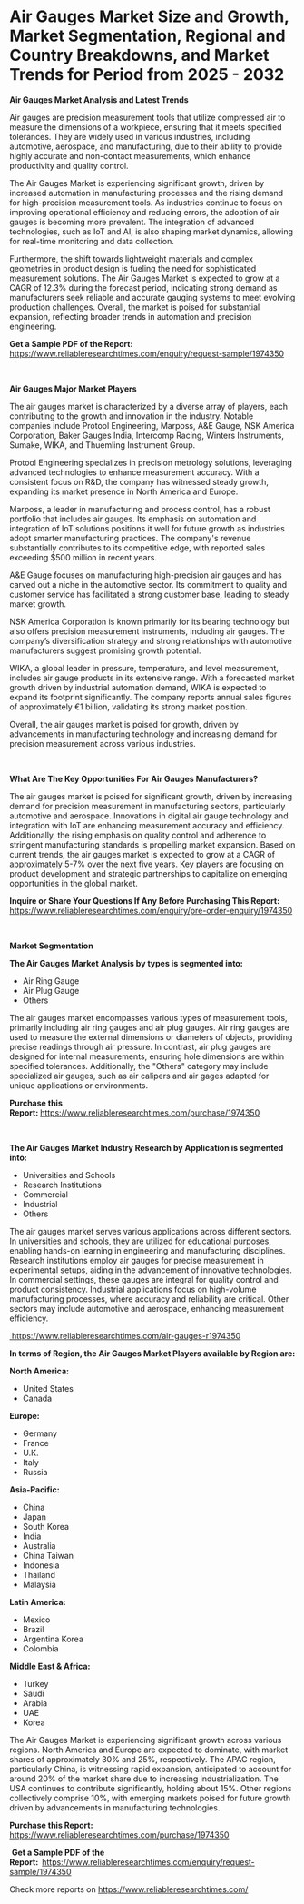 <p><h1>Air Gauges Market Size and Growth, Market Segmentation, Regional and Country Breakdowns, and Market Trends for Period from 2025 -  2032</h1></p><p><strong>Air Gauges Market Analysis and Latest Trends</strong></p>
<p><p>Air gauges are precision measurement tools that utilize compressed air to measure the dimensions of a workpiece, ensuring that it meets specified tolerances. They are widely used in various industries, including automotive, aerospace, and manufacturing, due to their ability to provide highly accurate and non-contact measurements, which enhance productivity and quality control.</p><p>The Air Gauges Market is experiencing significant growth, driven by increased automation in manufacturing processes and the rising demand for high-precision measurement tools. As industries continue to focus on improving operational efficiency and reducing errors, the adoption of air gauges is becoming more prevalent. The integration of advanced technologies, such as IoT and AI, is also shaping market dynamics, allowing for real-time monitoring and data collection.</p><p>Furthermore, the shift towards lightweight materials and complex geometries in product design is fueling the need for sophisticated measurement solutions. The Air Gauges Market is expected to grow at a CAGR of 12.3% during the forecast period, indicating strong demand as manufacturers seek reliable and accurate gauging systems to meet evolving production challenges. Overall, the market is poised for substantial expansion, reflecting broader trends in automation and precision engineering.</p></p>
<p><strong>Get a Sample PDF of the Report:&nbsp;</strong> <a href="https://www.reliableresearchtimes.com/enquiry/request-sample/1974350?utm_campaign=2384&utm_medium=2&utm_source=Github&utm_content=ia&utm_term=23022025&utm_id=air-gauges">https://www.reliableresearchtimes.com/enquiry/request-sample/1974350</a></p>
<p>&nbsp;</p>
<p><strong>Air Gauges Major Market Players</strong></p>
<p><p>The air gauges market is characterized by a diverse array of players, each contributing to the growth and innovation in the industry. Notable companies include Protool Engineering, Marposs, A&E Gauge, NSK America Corporation, Baker Gauges India, Intercomp Racing, Winters Instruments, Sumake, WIKA, and Thuemling Instrument Group.</p><p>Protool Engineering specializes in precision metrology solutions, leveraging advanced technologies to enhance measurement accuracy. With a consistent focus on R&D, the company has witnessed steady growth, expanding its market presence in North America and Europe.</p><p>Marposs, a leader in manufacturing and process control, has a robust portfolio that includes air gauges. Its emphasis on automation and integration of IoT solutions positions it well for future growth as industries adopt smarter manufacturing practices. The company's revenue substantially contributes to its competitive edge, with reported sales exceeding $500 million in recent years.</p><p>A&E Gauge focuses on manufacturing high-precision air gauges and has carved out a niche in the automotive sector. Its commitment to quality and customer service has facilitated a strong customer base, leading to steady market growth.</p><p>NSK America Corporation is known primarily for its bearing technology but also offers precision measurement instruments, including air gauges. The company’s diversification strategy and strong relationships with automotive manufacturers suggest promising growth potential.</p><p>WIKA, a global leader in pressure, temperature, and level measurement, includes air gauge products in its extensive range. With a forecasted market growth driven by industrial automation demand, WIKA is expected to expand its footprint significantly. The company reports annual sales figures of approximately €1 billion, validating its strong market position.</p><p>Overall, the air gauges market is poised for growth, driven by advancements in manufacturing technology and increasing demand for precision measurement across various industries.</p></p>
<p>&nbsp;</p>
<p><strong>What Are The Key Opportunities For Air Gauges Manufacturers?</strong></p>
<p><p>The air gauges market is poised for significant growth, driven by increasing demand for precision measurement in manufacturing sectors, particularly automotive and aerospace. Innovations in digital air gauge technology and integration with IoT are enhancing measurement accuracy and efficiency. Additionally, the rising emphasis on quality control and adherence to stringent manufacturing standards is propelling market expansion. Based on current trends, the air gauges market is expected to grow at a CAGR of approximately 5-7% over the next five years. Key players are focusing on product development and strategic partnerships to capitalize on emerging opportunities in the global market.</p></p>
<p><strong>Inquire or Share Your Questions If Any Before Purchasing This Report:</strong> <a href="https://www.reliableresearchtimes.com/enquiry/pre-order-enquiry/1974350?utm_campaign=2384&utm_medium=2&utm_source=Github&utm_content=ia&utm_term=23022025&utm_id=air-gauges">https://www.reliableresearchtimes.com/enquiry/pre-order-enquiry/1974350</a></p>
<p>&nbsp;</p>
<p><strong>Market Segmentation</strong></p>
<p><strong>The Air Gauges Market Analysis by types is segmented into:</strong></p>
<p><ul><li>Air Ring Gauge</li><li>Air Plug Gauge</li><li>Others</li></ul></p>
<p><p>The air gauges market encompasses various types of measurement tools, primarily including air ring gauges and air plug gauges. Air ring gauges are used to measure the external dimensions or diameters of objects, providing precise readings through air pressure. In contrast, air plug gauges are designed for internal measurements, ensuring hole dimensions are within specified tolerances. Additionally, the "Others" category may include specialized air gauges, such as air calipers and air gages adapted for unique applications or environments.</p></p>
<p><strong>Purchase this Report:&nbsp;</strong><a href="https://www.reliableresearchtimes.com/purchase/1974350?utm_campaign=2384&utm_medium=2&utm_source=Github&utm_content=ia&utm_term=23022025&utm_id=air-gauges">https://www.reliableresearchtimes.com/purchase/1974350</a></p>
<p>&nbsp;</p>
<p><strong>The Air Gauges Market Industry Research by Application is segmented into:</strong></p>
<p><ul><li>Universities and Schools</li><li>Research Institutions</li><li>Commercial</li><li>Industrial</li><li>Others</li></ul></p>
<p><p>The air gauges market serves various applications across different sectors. In universities and schools, they are utilized for educational purposes, enabling hands-on learning in engineering and manufacturing disciplines. Research institutions employ air gauges for precise measurement in experimental setups, aiding in the advancement of innovative technologies. In commercial settings, these gauges are integral for quality control and product consistency. Industrial applications focus on high-volume manufacturing processes, where accuracy and reliability are critical. Other sectors may include automotive and aerospace, enhancing measurement efficiency.</p></p>
<p><a href="https://www.reliableresearchtimes.com/air-gauges-r1974350?utm_campaign=2384&utm_medium=2&utm_source=Github&utm_content=ia&utm_term=23022025&utm_id=air-gauges">&nbsp;https://www.reliableresearchtimes.com/air-gauges-r1974350</a></p>
<p><strong>In terms of Region, the Air Gauges Market Players available by Region are:</strong></p>
<p>
    <p> <strong> North America: </strong>
        <ul>
            <li>United States</li>
            <li>Canada</li>
        </ul>
        </p> 
    <p> <strong> Europe: </strong>
        <ul>
            <li>Germany</li>
            <li>France</li>
            <li>U.K.</li>
            <li>Italy</li>
            <li>Russia</li>
        </ul>
        </p> 
    <p> <strong> Asia-Pacific: </strong>
        <ul>
            <li>China</li>
            <li>Japan</li>
            <li>South Korea</li>
            <li>India</li>
            <li>Australia</li>
            <li>China Taiwan</li>
            <li>Indonesia</li>
            <li>Thailand</li>
            <li>Malaysia</li>
        </ul>
        </p> 
    <p> <strong> Latin America: </strong>
        <ul>
            <li>Mexico</li>
            <li>Brazil</li>
            <li>Argentina Korea</li>
            <li>Colombia</li>
        </ul>
        </p> 
    <p> <strong> Middle East & Africa: </strong>
        <ul>
            <li>Turkey</li>
            <li>Saudi</li>
            <li>Arabia</li>
            <li>UAE</li>
            <li>Korea</li>
        </ul>
    </p>
    </p>
<p><p>The Air Gauges Market is experiencing significant growth across various regions. North America and Europe are expected to dominate, with market shares of approximately 30% and 25%, respectively. The APAC region, particularly China, is witnessing rapid expansion, anticipated to account for around 20% of the market share due to increasing industrialization. The USA continues to contribute significantly, holding about 15%. Other regions collectively comprise 10%, with emerging markets poised for future growth driven by advancements in manufacturing technologies.</p></p>
<p><strong>Purchase this Report: </strong><a href="https://www.reliableresearchtimes.com/purchase/1974350?utm_campaign=2384&utm_medium=2&utm_source=Github&utm_content=ia&utm_term=23022025&utm_id=air-gauges">https://www.reliableresearchtimes.com/purchase/1974350</a></p>
<p>&nbsp;<strong>Get a Sample PDF of the Report:&nbsp;&nbsp;</strong><a href="https://www.reliableresearchtimes.com/enquiry/request-sample/1974350?utm_campaign=2384&utm_medium=2&utm_source=Github&utm_content=ia&utm_term=23022025&utm_id=air-gauges">https://www.reliableresearchtimes.com/enquiry/request-sample/1974350</a></p>
<p><strong></strong></p>
<p>Check more reports on <a href="https://www.reliableresearchtimes.com/?utm_campaign=2384&utm_medium=2&utm_source=Github&utm_content=ia&utm_term=23022025&utm_id=air-gauges">https://www.reliableresearchtimes.com/</a></p>